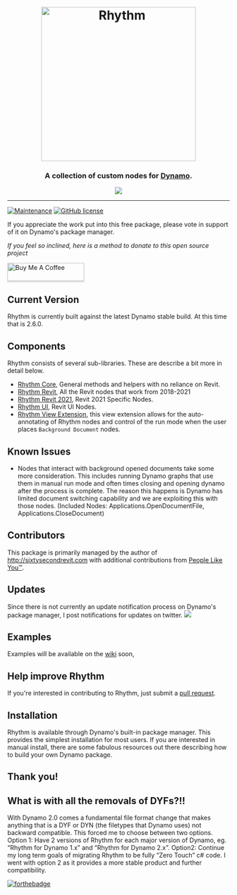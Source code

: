 <h1 align="center">
  <br>
  <img src="!Documentation/Logo/RhythmLogo.png" alt="Rhythm" width="350">
  <br>
</h1>

<h3 align="center">A collection of custom nodes for <a href="http://dynamobim.org/" target="_blank">Dynamo</a>.</h4>

<p align="center">
  <a href="https://getyarn.io/yarn-clip/e2546962-768f-4e04-a4e6-5e51a3025f8d">
   <img src="https://forthebadge.com/images/badges/60-percent-of-the-time-works-every-time.svg">
  </a>
</p>

---

[![Maintenance](https://img.shields.io/badge/Maintained%3F-yes-green.svg)](https://github.com/johnpierson/RhythmForDynamo/graphs/commit-activity)
[![GitHub license](https://img.shields.io/github/license/johnpierson/RhythmForDynamo)](https://github.com/johnpierson/RhythmForDynamo/blob/master/LICENSE)

If you appreciate the work put into this free package, please vote in support of it on Dynamo's package manager. 

 _If you feel so inclined, here is a method to donate to this open source project_

 <a href="https://www.buymeacoffee.com/j0hnp" target="_blank"><img src="https://www.buymeacoffee.com/assets/img/custom_images/orange_img.png" alt="Buy Me A Coffee" style="height: 41px !important;width: 174px !important;box-shadow: 0px 3px 2px 0px rgba(190, 190, 190, 0.5) !important;-webkit-box-shadow: 0px 3px 2px 0px rgba(190, 190, 190, 0.5) !important;" ></a>

## Current Version
Rhythm is currently built against the latest Dynamo stable build. At this time that is 2.6.0.

## Components
Rhythm consists of several sub-libraries. These are describe a bit more in detail below.
- [Rhythm Core](https://github.com/johnpierson/RhythmForDynamo/tree/master/src/RhythmCore), General methods and helpers with no reliance on Revit.
- [Rhythm Revit](https://github.com/johnpierson/RhythmForDynamo/tree/master/src/Rhythm), All the Revit nodes that work from 2018-2021
- [Rhythm Revit 2021](https://github.com/johnpierson/RhythmForDynamo/tree/master/src/RhythmRevit2021), Revit 2021 Specific Nodes.
- [Rhythm UI](https://github.com/johnpierson/RhythmForDynamo/tree/master/src/RhythmUI), Revit UI Nodes.
- [Rhythm View Extension](https://github.com/johnpierson/RhythmForDynamo/tree/master/src/RhythmViewExtension), this view extension allows for the auto-annotating of Rhythm nodes and control of the run mode when the user places `Background Document` nodes.

## Known Issues
- Nodes that interact with background opened documents take some more consideration. This includes running Dynamo graphs that use them in manual run mode and often times closing and opening dynamo after the process is complete. The reason this happens is Dynamo has limited document switching capability and we are exploiting this with those nodes. (Included Nodes: Applications.OpenDocumentFile, Applications.CloseDocument)

## Contributors
This package is primarily managed by the author of http://sixtysecondrevit.com with additional contributions from [People Like You™](https://github.com/johnpierson/RhythmForDynamo/graphs/contributors).

## Updates
Since there is not currently an update notification process on Dynamo's package manager, I post notifications for updates on twitter.
[![](https://img.shields.io/twitter/follow/60secondrevit.svg?label=Follow&style=social)](https://twitter.com/60secondrevit)

## Examples
Examples will be available on the [wiki](https://github.com/johnpierson/RhythmForDynamo/wiki) soon,

## Help improve Rhythm
If you're interested in contributing to Rhythm, just submit a [pull request](https://github.com/sixtysecondrevit/RhythmForDynamo/pulls).

## Installation
Rhythm is available through Dynamo's built-in package manager. This provides the simplest installation for most users. If you are interested in manual install, there are some fabulous resources out there describing how to build your own Dynamo package.

## Thank you!

## What is with all the removals of DYFs?!!
With Dynamo 2.0 comes a fundamental file format change that makes anything that is a DYF or DYN (the filetypes that Dynamo uses) not backward compatible. This forced me to choose between two options. Option 1: Have 2 versions of Rhythm for each major version of Dynamo, eg. “Rhythm for Dynamo 1.x” and “Rhythm for Dynamo 2.x”. Option2: Continue my long term goals of migrating Rhythm to be fully “Zero Touch” c# code. I went with option 2 as it provides a more stable product and further compatibility.

[![forthebadge](https://forthebadge.com/images/badges/made-with-crayons.svg)](https://forthebadge.com)
